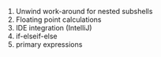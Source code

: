 1. Unwind work-around for nested subshells
2. Floating point calculations
2. IDE integration (IntelliJ)
3. if-elseif-else
4. primary expressions

